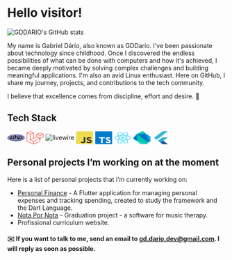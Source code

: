 # Hello visitor!

![GDDARIO's GitHub stats](https://github-readme-stats.vercel.app/api?username=gddario&show_icons=true&theme=blue_navy)

My name is Gabriel Dário, also known as GDDario. I've been passionate about technology since childhood. Once I discovered the endless possibilities of what can be done with computers and how it's achieved, I became deeply motivated by solving complex challenges and building meaningful applications. I'm also an avid Linux enthusiast. Here on GitHub, I share my journey, projects, and contributions to the tech community.

I believe that excellence comes from discipline, effort and desire. 👑

## Tech Stack

<div style="display: inline_block;">
  <img align="middle" alt="php" height="30" width="40" src="https://raw.githubusercontent.com/devicons/devicon/master/icons/php/php-original.svg" style="max-width: 100%;">
  <img align="middle" alt="laravel" height="30" width="40" src="https://raw.githubusercontent.com/devicons/devicon/master/icons/laravel/laravel-original.svg" style="max-width: 100%;">
  <img align="middle" alt="livewire" height="30" width="40"src="https://cdn.jsdelivr.net/gh/devicons/devicon@latest/icons/livewire/livewire-original.svg" style="max-width: 100%;" />
  <img align="middle" alt="javascript" height="30" width="40" src="https://raw.githubusercontent.com/devicons/devicon/master/icons/javascript/javascript-original.svg" style="max-width: 100%;">
  <img align="middle" alt="typescript" height="30" width="40" src="https://raw.githubusercontent.com/devicons/devicon/master/icons/typescript/typescript-original.svg" style="max-width: 100%;">
  <img align="middle" alt="react" height="30" width="40" src="https://raw.githubusercontent.com/devicons/devicon/master/icons/react/react-original.svg" style="max-width: 100%;">
  <img align="middle" alt="dart" height="30" width="40" src="https://raw.githubusercontent.com/devicons/devicon/master/icons/dart/dart-original.svg" style="max-width: 100%;">
  <img align="middle" alt="flutter" height="30" width="40" src="https://raw.githubusercontent.com/devicons/devicon/master/icons/flutter/flutter-original.svg" style="max-width: 100%;">
</div>

## Personal projects I’m working on at the moment

Here is a list of personal projects that i'm currently working on:
- [Personal Finance](https://github.com/gdDario/personal-finance) - A Flutter application for managing personal expenses and tracking spending, created to study the framework and the Dart Language.
- [Nota Por Nota](https://github.com/gdDario/personal-finance) - Graduation project - a software for music therapy.
- Profissional curriculum website.

#### ✉️ If you want to talk to me, send an email to gd.dario.dev@gmail.com. I will reply as soon as possible.

<!---
GDDario/GDDARIO is a ✨ special ✨ repository because its `README.md` (this file) appears on your GitHub profile.
You can click the Preview link to take a look at your changes.
--->

